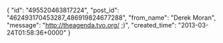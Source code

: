  {
   "id": "495520463817224",
   "post_id": "462493170453287_486919824677288",
   "from_name": "Derek Moran",
   "message": "http://theagenda.tvo.org/ ;)",
   "created_time": "2013-03-24T01:58:36+0000"
 }
